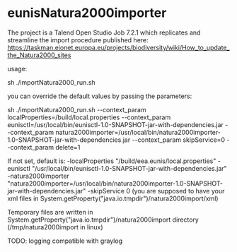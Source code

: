 # eunisNatura2000importer

The project is a Talend Open Studio Job 7.2.1 which replicates and streamline the import procedure published here:
https://taskman.eionet.europa.eu/projects/biodiversity/wiki/How_to_update_the_Natura2000_sites

usage:

sh ./importNatura2000_run.sh

you can override the default values by passing the parameters:

sh ./importNatura2000_run.sh --context_param localProperties=/build/local.properties --context_param eunisctl=/usr/local/bin/eunisctl-1.0-SNAPSHOT-jar-with-dependencies.jar --context_param natura2000importer=/usr/local/bin/natura2000importer-1.0-SNAPSHOT-jar-with-dependencies.jar --context_param skipService=0 --context_param delete=1

If not set, default is:
-localProperties "/build/eea.eunis/local.properties"
-eunisctl "/usr/local/bin/eunisctl-1.0-SNAPSHOT-jar-with-dependencies.jar"
-natura2000importer "natura2000importer=/usr/local/bin/natura2000importer-1.0-SNAPSHOT-jar-with-dependencies.jar"
-skipService 0 (you are supposed to have your xml files in System.getProperty("java.io.tmpdir")/natura2000import/xml)

Temporary files are written in System.getProperty("java.io.tmpdir")/natura2000import directory (/tmp/natura2000import in linux)

TODO: logging compatible with graylog
